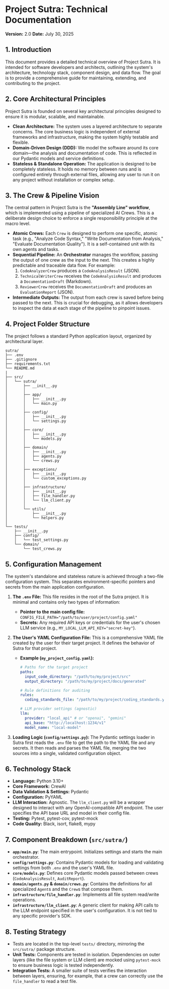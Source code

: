 # Project Sutra: Technical Documentation

**Version:** 2.0
**Date:** July 30, 2025

## 1\. Introduction

This document provides a detailed technical overview of Project Sutra. It is intended for software developers and architects, outlining the system's architecture, technology stack, component design, and data flow. The goal is to provide a comprehensive guide for maintaining, extending, and contributing to the project.

## 2\. Core Architectural Principles

Project Sutra is founded on several key architectural principles designed to ensure it is modular, scalable, and maintainable.

  * **Clean Architecture:** The system uses a layered architecture to separate concerns. The core business logic is independent of external frameworks and infrastructure, making the system highly testable and flexible.
  * **Domain-Driven Design (DDD):** We model the software around its core domain—the analysis and documentation of code. This is reflected in our Pydantic models and service definitions.
  * **Stateless & Standalone Operation:** The application is designed to be completely stateless. It holds no memory between runs and is configured entirely through external files, allowing any user to run it on any project without installation or complex setup.

## 3\. The Crew & Pipeline Vision

The central pattern in Project Sutra is the **"Assembly Line" workflow**, which is implemented using a pipeline of specialized AI Crews. This is a deliberate design choice to enforce a single responsibility principle at the macro level.

  * **Atomic Crews:** Each `Crew` is designed to perform one specific, atomic task (e.g., "Analyze Code Syntax," "Write Documentation from Analysis," "Evaluate Documentation Quality"). It is a self-contained unit with its own agents and tasks.
  * **Sequential Pipeline:** An **Orchestrator** manages the workflow, passing the output of one crew as the input to the next. This creates a highly predictable and traceable data flow. For example:
    1.  `CodeAnalyzerCrew` produces a `CodeAnalysisResult` (JSON).
    2.  `TechnicalWriterCrew` receives the `CodeAnalysisResult` and produces a `DocumentationDraft` (Markdown).
    3.  `ReviewerCrew` receives the `DocumentationDraft` and produces an `EvaluationReport` (JSON).
  * **Intermediate Outputs:** The output from each crew is saved before being passed to the next. This is crucial for debugging, as it allows developers to inspect the data at each stage of the pipeline to pinpoint issues.

## 4\. Project Folder Structure

The project follows a standard Python application layout, organized by architectural layer.

```
sutra/
├── .env
├── .gitignore
├── requirements.txt
└── README.md
|
├── src/
│   └── sutra/
│       ├── __init__.py
│       │
│       ├── app/
│       │   ├── __init__.py
│       │   └── main.py
│       │
│       ├── config/
│       │   ├── __init__.py
│       │   └── settings.py
│       │
│       ├── core/
│       │   ├── __init__.py
│       │   └── models.py
│       │
│       ├── domain/
│       │   ├── __init__.py
│       │   ├── agents.py
│       │   └── crews.py
│       │
│       ├── exceptions/
│       │   ├── __init__.py
│       │   └── custom_exceptions.py
│       │
│       ├── infrastructure/
│       │   ├── __init__.py
│       │   ├── file_handler.py
│       │   └── llm_client.py
│       │
│       └── utils/
│           ├── __init__.py
│           └── helpers.py
│
└── tests/
    ├── __init__.py
    ├── config/
    │   └── test_settings.py
    └── domain/
        └── test_crews.py
```

## 5\. Configuration Management

The system's standalone and stateless nature is achieved through a two-file configuration system. This separates environment-specific pointers and secrets from the main application configuration.

1.  **The `.env` File:** This file resides in the root of the Sutra project. It is minimal and contains only two types of information:

      * **Pointer to the main config file:** `CONFIG_FILE_PATH="/path/to/user/project/config.yaml"`
      * **Secrets:** Any required API keys or credentials for the user's chosen LLM service (e.g., `MY_LOCAL_LLM_API_KEY="secret-key"`).

2.  **The User's YAML Configuration File:** This is a comprehensive YAML file created by the user for their target project. It defines the behavior of Sutra for that project.

      * **Example (`my_project_config.yaml`):**
        ```yaml
        # Paths for the target project
        paths:
          input_code_directory: "/path/to/my/project/src"
          output_directory: "/path/to/my/project/docs/generated"

        # Rule definitions for auditing
        rules:
          coding_standards_file: "/path/to/my/project/coding_standards.yaml"

        # LLM provider settings (agnostic)
        llm:
          provider: "local_api" # or "openai", "gemini"
          api_base: "http://localhost:1234/v1"
          model_name: "local-model"
        ```

3.  **Loading Logic (`config/settings.py`):** The Pydantic settings loader in Sutra first reads the `.env` file to get the path to the YAML file and any secrets. It then reads and parses the YAML file, merging the two sources into a single, validated configuration object.

## 6\. Technology Stack

  * **Language:** Python 3.10+
  * **Core Framework:** CrewAI
  * **Data Validation & Settings:** Pydantic
  * **Configuration:** PyYAML
  * **LLM Interaction:** Agnostic. The `llm_client.py` will be a wrapper designed to interact with any OpenAI-compatible API endpoint. The user specifies the API base URL and model in their config file.
  * **Testing:** Pytest, pytest-cov, pytest-mock
  * **Code Quality:** Black, isort, flake8, mypy

## 7\. Component Breakdown (`src/sutra/`)

  * **`app/main.py`**: The main entrypoint. Initializes settings and starts the main orchestrator.
  * **`config/settings.py`**: Contains Pydantic models for loading and validating settings from both `.env` and the user's YAML file.
  * **`core/models.py`**: Defines core Pydantic models passed between crews (`CodeAnalysisResult`, `AuditReport`).
  * **`domain/agents.py` & `domain/crews.py`**: Contains the definitions for all specialized `Agent`s and the `Crew`s that compose them.
  * **`infrastructure/file_handler.py`**: Implements all file system read/write operations.
  * **`infrastructure/llm_client.py`**: A generic client for making API calls to the LLM endpoint specified in the user's configuration. It is not tied to any specific provider's SDK.

## 8\. Testing Strategy

  * Tests are located in the top-level `tests/` directory, mirroring the `src/sutra/` package structure.
  * **Unit Tests:** Components are tested in isolation. Dependencies on outer layers (like the file system or LLM client) are mocked using `pytest-mock` to ensure business logic is tested independently.
  * **Integration Tests:** A smaller suite of tests verifies the interaction between layers, ensuring, for example, that a crew can correctly use the `file_handler` to read a test file.